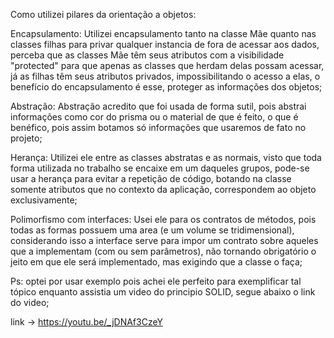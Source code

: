 Como utilizei pilares da orientação a objetos:

Encapsulamento: Utilizei encapsulamento tanto na classe Mãe quanto nas classes filhas para privar qualquer 
instancia de fora de acessar aos dados, perceba que as classes Mãe têm seus atributos com a visibilidade
"protected" para que apenas as classes que herdam delas possam acessar, já as filhas têm seus atributos privados,
impossibilitando o acesso a elas, o benefício do encapsulamento é esse, proteger as informações dos objetos;

Abstração: Abstração acredito que foi usada de forma sutil, pois abstrai informações como cor do prisma ou o material
de que é feito, o que é benéfico, pois assim botamos só informações que usaremos de fato no projeto;

Herança: Utilizei ele entre as classes abstratas e as normais, visto que toda forma utilizada no trabalho se encaixe
em um daqueles grupos, pode-se usar a herança para evitar a repetição de código, botando na classe somente atributos
que no contexto da aplicação, correspondem ao objeto exclusivamente;

Polimorfismo com interfaces: Usei ele para os contratos de métodos, pois todas as formas possuem uma area 
(e um volume se tridimensional), considerando isso a interface serve para impor um contrato sobre aqueles que a 
implementam (com ou sem parâmetros), não tornando obrigatório o jeito em que ele será implementado, mas exigindo que a
classe o faça;

Ps: optei por usar exemplo pois achei ele perfeito para exemplificar tal tópico enquanto assistia um video do principio
SOLID, segue abaixo o link do video;

link  -> https://youtu.be/_jDNAf3CzeY